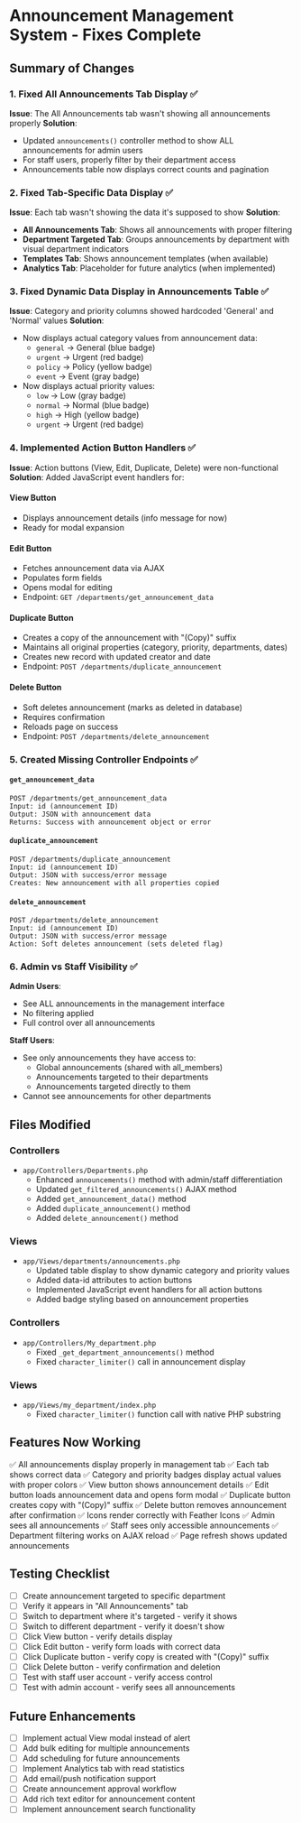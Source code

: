 # Announcement Management System - Fixes Complete

## Summary of Changes

### 1. Fixed All Announcements Tab Display ✅
**Issue**: The All Announcements tab wasn't showing all announcements properly
**Solution**: 
- Updated `announcements()` controller method to show ALL announcements for admin users
- For staff users, properly filter by their department access
- Announcements table now displays correct counts and pagination

### 2. Fixed Tab-Specific Data Display ✅
**Issue**: Each tab wasn't showing the data it's supposed to show
**Solution**:
- **All Announcements Tab**: Shows all announcements with proper filtering
- **Department Targeted Tab**: Groups announcements by department with visual department indicators
- **Templates Tab**: Shows announcement templates (when available)
- **Analytics Tab**: Placeholder for future analytics (when implemented)

### 3. Fixed Dynamic Data Display in Announcements Table ✅
**Issue**: Category and priority columns showed hardcoded 'General' and 'Normal' values
**Solution**:
- Now displays actual category values from announcement data:
  - `general` → General (blue badge)
  - `urgent` → Urgent (red badge)
  - `policy` → Policy (yellow badge)
  - `event` → Event (gray badge)
- Now displays actual priority values:
  - `low` → Low (gray badge)
  - `normal` → Normal (blue badge)
  - `high` → High (yellow badge)
  - `urgent` → Urgent (red badge)

### 4. Implemented Action Button Handlers ✅
**Issue**: Action buttons (View, Edit, Duplicate, Delete) were non-functional
**Solution**: Added JavaScript event handlers for:

#### View Button
- Displays announcement details (info message for now)
- Ready for modal expansion

#### Edit Button
- Fetches announcement data via AJAX
- Populates form fields
- Opens modal for editing
- Endpoint: `GET /departments/get_announcement_data`

#### Duplicate Button
- Creates a copy of the announcement with "(Copy)" suffix
- Maintains all original properties (category, priority, departments, dates)
- Creates new record with updated creator and date
- Endpoint: `POST /departments/duplicate_announcement`

#### Delete Button
- Soft deletes announcement (marks as deleted in database)
- Requires confirmation
- Reloads page on success
- Endpoint: `POST /departments/delete_announcement`

### 5. Created Missing Controller Endpoints ✅

#### `get_announcement_data`
```
POST /departments/get_announcement_data
Input: id (announcement ID)
Output: JSON with announcement data
Returns: Success with announcement object or error
```

#### `duplicate_announcement`
```
POST /departments/duplicate_announcement
Input: id (announcement ID)
Output: JSON with success/error message
Creates: New announcement with all properties copied
```

#### `delete_announcement`
```
POST /departments/delete_announcement
Input: id (announcement ID)
Output: JSON with success/error message
Action: Soft deletes announcement (sets deleted flag)
```

### 6. Admin vs Staff Visibility ✅
**Admin Users**:
- See ALL announcements in the management interface
- No filtering applied
- Full control over all announcements

**Staff Users**:
- See only announcements they have access to:
  - Global announcements (shared with all_members)
  - Announcements targeted to their departments
  - Announcements targeted directly to them
- Cannot see announcements for other departments

## Files Modified

### Controllers
- `app/Controllers/Departments.php`
  - Enhanced `announcements()` method with admin/staff differentiation
  - Updated `get_filtered_announcements()` AJAX method
  - Added `get_announcement_data()` method
  - Added `duplicate_announcement()` method
  - Added `delete_announcement()` method

### Views
- `app/Views/departments/announcements.php`
  - Updated table display to show dynamic category and priority values
  - Added data-id attributes to action buttons
  - Implemented JavaScript event handlers for all action buttons
  - Added badge styling based on announcement properties

### Controllers
- `app/Controllers/My_department.php`
  - Fixed `_get_department_announcements()` method
  - Fixed `character_limiter()` call in announcement display

### Views
- `app/Views/my_department/index.php`
  - Fixed `character_limiter()` function call with native PHP substring

## Features Now Working

✅ All announcements display properly in management tab
✅ Each tab shows correct data
✅ Category and priority badges display actual values with proper colors
✅ View button shows announcement details
✅ Edit button loads announcement data and opens form modal
✅ Duplicate button creates copy with "(Copy)" suffix
✅ Delete button removes announcement after confirmation
✅ Icons render correctly with Feather Icons
✅ Admin sees all announcements
✅ Staff sees only accessible announcements
✅ Department filtering works on AJAX reload
✅ Page refresh shows updated announcements

## Testing Checklist

- [ ] Create announcement targeted to specific department
- [ ] Verify it appears in "All Announcements" tab
- [ ] Switch to department where it's targeted - verify it shows
- [ ] Switch to different department - verify it doesn't show
- [ ] Click View button - verify details display
- [ ] Click Edit button - verify form loads with correct data
- [ ] Click Duplicate button - verify copy is created with "(Copy)" suffix
- [ ] Click Delete button - verify confirmation and deletion
- [ ] Test with staff user account - verify access control
- [ ] Test with admin account - verify sees all announcements

## Future Enhancements

- [ ] Implement actual View modal instead of alert
- [ ] Add bulk editing for multiple announcements
- [ ] Add scheduling for future announcements
- [ ] Implement Analytics tab with read statistics
- [ ] Add email/push notification support
- [ ] Create announcement approval workflow
- [ ] Add rich text editor for announcement content
- [ ] Implement announcement search functionality
